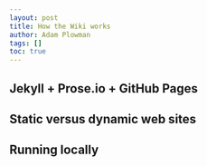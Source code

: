 ```yaml
---
layout: post
title: How the Wiki works
author: Adam Plowman
tags: []
toc: true
---
```


## Jekyll + Prose.io + GitHub Pages

## Static versus dynamic web sites

## Running locally

